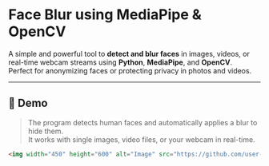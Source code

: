 # Face Blur using MediaPipe & OpenCV

A simple and powerful tool to **detect and blur faces** in images, videos, or real-time webcam streams using **Python**, **MediaPipe**, and **OpenCV**.  
Perfect for anonymizing faces or protecting privacy in photos and videos.

---

## 📸 Demo

> The program detects human faces and automatically applies a blur to hide them.  
> It works with single images, video files, or your webcam in real-time.

```markdown
<img width="450" height="600" alt="Image" src="https://github.com/user-attachments/assets/c004209e-cdd9-4bfe-8848-08bb1f79e5ea" />
